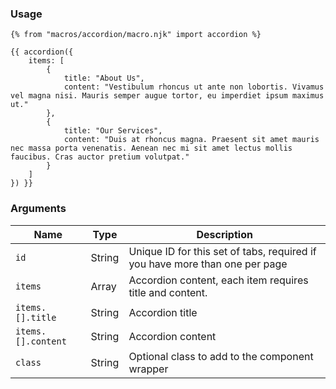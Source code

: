 ### Usage

```
{% from "macros/accordion/macro.njk" import accordion %}

{{ accordion({
    items: [
        {
            title: "About Us",
            content: "Vestibulum rhoncus ut ante non lobortis. Vivamus vel magna nisi. Mauris semper augue tortor, eu imperdiet ipsum maximus ut."
        },
        {
            title: "Our Services",
            content: "Duis at rhoncus magna. Praesent sit amet mauris nec massa porta venenatis. Aenean nec mi sit amet lectus mollis faucibus. Cras auctor pretium volutpat."
        }
    ]
}) }}
```

### Arguments

| Name               | Type   | Description                                                                 |
| ------------------ | ------ | --------------------------------------------------------------------------- |
| `id`               | String | Unique ID for this set of tabs, required if you have more than one per page |
| `items`            | Array  | Accordion content, each item requires title and content.                    |
| `items.[].title`   | String | Accordion title                                                             |
| `items.[].content` | String | Accordion content                                                           |
| `class`            | String | Optional class to add to the component wrapper                              |
